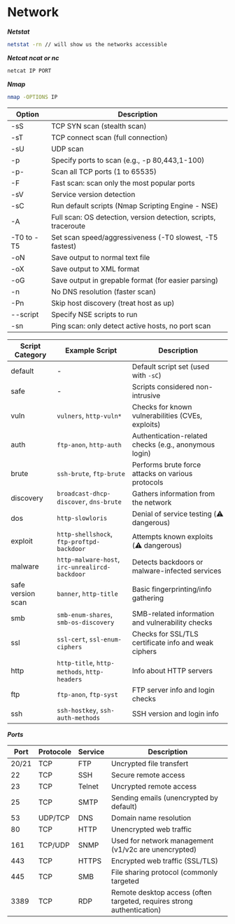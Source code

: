 # Network

***Netstat***
```bash
netstat -rn // will show us the networks accessible
```
***Netcat ncat or nc***
```bash
netcat IP PORT
```
***Nmap***
```bash
nmap -OPTIONS IP
```
| Option    | Description                                                     |
|-----------|-----------------------------------------------------------------|
| -sS       | TCP SYN scan (stealth scan)                                     |
| -sT       | TCP connect scan (full connection)                              |
| -sU       | UDP scan                                                        |
| -p        | Specify ports to scan (e.g., -p 80,443,1-100)                   | 
| -p-       | Scan all TCP ports (1 to 65535)                                 |
| -F        | Fast scan: scan only the most popular ports                     |
| -sV       | Service version detection                                       |
| -sC       | Run default scripts (Nmap Scripting Engine - NSE)               |
| -A        | Full scan: OS detection, version detection, scripts, traceroute |
| -T0 to -T5| Set scan speed/aggressiveness (-T0 slowest, -T5 fastest)        |
| -oN       | Save output to normal text file                                  |
| -oX       | Save output to XML format                                       |
| -oG       | Save output in grepable format (for easier parsing)             |
| -n        | No DNS resolution (faster scan)                                 |
| -Pn       | Skip host discovery (treat host as up)                          |
| --script  | Specify NSE scripts to run                                      |
| -sn       | Ping scan: only detect active hosts, no port scan               |

| Script Category      | Example Script        | Description                                                                 |
|----------------------|-----------------------|-----------------------------------------------------------------------------|
| default              | -                     | Default script set (used with `-sC`)                                        |
| safe                 | -                     | Scripts considered non-intrusive                                            |
| vuln                 | `vulners`, `http-vuln*`| Checks for known vulnerabilities (CVEs, exploits)                          |
| auth                 | `ftp-anon`, `http-auth`| Authentication-related checks (e.g., anonymous login)                      |
| brute                | `ssh-brute`, `ftp-brute`| Performs brute force attacks on various protocols                         |
| discovery            | `broadcast-dhcp-discover`, `dns-brute` | Gathers information from the network                       |
| dos                  | `http-slowloris`      | Denial of service testing (⚠️ dangerous)                                    |
| exploit              | `http-shellshock`, `ftp-proftpd-backdoor` | Attempts known exploits (⚠️ dangerous)                  |
| malware              | `http-malware-host`, `irc-unrealircd-backdoor` | Detects backdoors or malware-infected services     |
| safe version scan    | `banner`, `http-title`| Basic fingerprinting/info gathering                                          |
| smb                  | `smb-enum-shares`, `smb-os-discovery` | SMB-related information and vulnerability checks            |
| ssl                  | `ssl-cert`, `ssl-enum-ciphers` | Checks for SSL/TLS certificate info and weak ciphers                |
| http                 | `http-title`, `http-methods`, `http-headers` | Info about HTTP servers                              |
| ftp                  | `ftp-anon`, `ftp-syst`| FTP server info and login checks                                            |
| ssh                  | `ssh-hostkey`, `ssh-auth-methods` | SSH version and login info                                      |

***Ports***

| Port | Protocole | Service         | Description                                                            |
|------|-----------|-----------------|------------------------------------------------------------------------|
| 20/21| TCP	   | FTP             | Uncrypted file transfert                                                |
| 22   | TCP       | SSH             | Secure remote access                                                   |
| 23   | TCP       | Telnet          | Uncrypted remote access                                                |
| 25   | TCP       | SMTP            | Sending emails (unencrypted by default)                                |
| 53   | UDP/TCP   | DNS             | Domain name resolution                                                 |
| 80   | TCP       | HTTP            | Unencrypted web traffic                                                  |
| 161  | TCP/UDP   | SNMP            | Used for network management (v1/v2c are unencrypted)                   |
| 443  | TCP       | HTTPS           | Encrypted web traffic (SSL/TLS)                                          |
| 445  | TCP       | SMB             | File sharing protocol (commonly targeted                               |
| 3389 | TCP       | RDP             | Remote desktop access (often targeted, requires strong authentication) |

